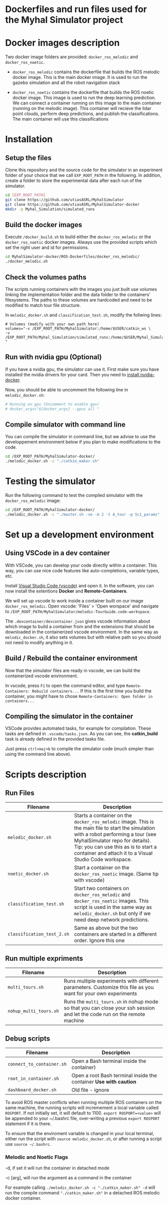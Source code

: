 # Dockerfiles and run files used for the Myhal Simulator project
# Docker images description

Two docker image folders are provided: `docker_ros_melodic` and `docker_ros_noetic`.

 - `docker_ros_melodic` contains the dockerfile that builds the ROS melodic docker image. This is the main docker image. It is used to run the gazebo simulation and all the robot navigation stack

 - `docker_ros_noetic` contains the dockerfile that builds the ROS noetic docker image. This image is used to run the deep learning prediction. We can connect a container running on this image to the main container (running on the melodic image). This container will recieve the lidar point clouds, perform deep predictions, and publish the classifications. The main container will use this classifications

 
# Installation
## Setup the files
Clone this repository and the source code for the simulator in an experiment folder of your choice that we call `EXP_ROOT_PATH` in the following. In addition, create a folder to store the experimental data after each run of the simulator.

```bash
cd [EXP_ROOT_PATH]
git clone https://github.com/utiasASRL/MyhalSimulator
git clone https://github.com/utiasASRL/MyhalSimulator-docker
mkdir -p Myhal_Simulation/simulated_runs
```

## Build the docker images
Execute `/docker_build.sh` to build either the `docker_ros_melodic` or the `docker_ros_noetic` docker images. Always use the provided scripts which set the right user and id for permissions.

```bash
cd MyhalSimulator-docker/ROS-Dockerfiles/docker_ros_melodic/
./docker_melodic.sh
``` 

## Check the volumes paths
The scripts running containers with the images you just built use volumes linking the implementation folder and the data folder to the containers' filesystems. The paths to these volumes are hardcoded and need to be modified to match tour file structure. 

In `melodic_docker.sh` and `classification_test.sh`, modify the follwing lines:

```
# Volumes (modify with your own path here)
volumes="-v /EXP_ROOT_PATH/MyhalSimulator:/home/$USER/catkin_ws \
-v /EXP_ROOT_PATH/Myhal_Simulation/simulated_runs:/home/$USER/Myhal_Simulation "
```

## Run with nvidia gpu (Optional)

If you have a nvidia gpu, the simulator can use it. First make sure you have installed the nvidia drivers for your card. Then you need to  [install nvidia-docker](https://docs.nvidia.com/datacenter/cloud-native/container-toolkit/install-guide.html#docker).

Now, you should be able to uncomment the following line in `melodic_docker.sh`:

```bash
# Running on gpu (Uncomment to enable gpu)
# docker_args="${docker_args} --gpus all "
```

## Compile simulator with command line
You can compile the simulator in command line, but we advise to use the developpement environment below if you plan to make modifications to the code.

```bash
cd /EXP_ROOT_PATH/MyhalSimulator-docker/
./melodic_docker.sh -c "./catkin_maker.sh"
```

# Testing the simulator
Run the following command to test the compiled simulator with the `docker_ros_melodic` image:

```bash
cd /EXP_ROOT_PATH/MyhalSimulator-docker/
./melodic_docker.sh -c "./master.sh -ve -m 2 -t A_tour -p Sc1_params"
```

 
# Set up a development environment

## Using VSCode in a dev container

With VSCode, you can develop your code directly within a container. This way, you can use nice code features like auto-completions, variable types, etc.  

Install [Visual Studio Code (vscode)](https://code.visualstudio.com/download) and open it. In the software, you can now install the extentions **Docker** and **Remote-Containers**.

We will set up vscode to work inside a container built on our image `docker_ros_melodic`. Open vscode: 'Files' > 'Open worspace' and navigate to `/EXP_ROOT_PATH/MyhalSimulator/melodic-TourGuide.code-workspace`.

The `.devcontainer/devcontainer.json` gives vscode information about which image to build a container from and the extensions that should be downloaded in the containerized vscode environment. In the same way as `melodic_docker.sh`, it also sets volumes but with relative path so you should not need to modify anything in it.


## Build / Rebuild the container environment
Now that the simulator files are ready in vscode, we can build the containerized vscode environment. 

In vscode, press `F1` to open the command editor, and type `Remote-Containers: Rebuild containers...`
If this is the first time you build the container, you might have to chose `Remote-Containers: Open folder in containers...`

## Compiling the simulator in the container

VSCode provides automated tasks, for example for compilation. These tasks are defined in `.vscode/tasks.json`. As you can see, the **catkin_build** task is already defined in the provided tasks file.

Just press `ctrl+maj+b` to compile the simulator code (much simpler than using the command line above).


# Scripts description
## Run Files

Filename | Description 
--- | --- 
`melodic_docker.sh` | Starts a container on the `docker_ros_melodic` image. This is the main file to start the simulation with a robot performing a tour (see MyhalSimulator repo for details). Tip: you can use this as is to start a container and attach it to a Visual Studio Code workspace.
`noetic_docker.sh` |  Start a container on the `docker_ros_noetic` image. (Same tip with vscode)
`classification_test.sh` | Start two containers on `docker_ros_melodic` and  `docker_ros_noetic` images. This script is used in the same way as `melodic_docker.sh` but only if we need deep network predictions.
`classification_test_2.sh` | Same as above but the two containers are started in a different order. Ignore this one


## Run multiple expriments
Filename | Description 
--- | --- 
`multi_tours.sh` | Runs multiple experiments with different parameters. Customize this file as you want for your own experiments
`nohup_multi_tours.sh` | Runs the `multi_tours.sh` in nohup mode so that you can close your ssh session and let the code run on the remote machine



## Debug scripts
Filename | Description 
--- | --- 
`connect_to_container.sh` | Open a Bash terminal inside the container)
`root_in_container.sh` | Open a root Bash terminal inside the container **Use with caution**
`dashboard_docker.sh` | Old file - ignore



To avoid ROS master conflicts when running multiple ROS containers on the same machine, the running scripts will incremement a local variable called `ROSPORT`. If not initially set, it will default to 1100. `export ROSPORT=<value>` will be appended to your ~/.bashrc file, over-writing a previous `export ROSPORT` statement if it is there. 

To ensure that the enviroment variable is changed in your local terminal, either run the script with `source melodic_docker.sh`, or after running a script use `source ~/.bashrc`.

### Melodic and Noetic Flags

-d, if set it will run the container in detached mode

-c [arg], will run the argument as a command in the container 

For example calling `./melodic_docker.sh -c "./catkin_maker.sh" -d` will run the compile command `"./catkin_maker.sh"` in a detached ROS melodic docker container.
